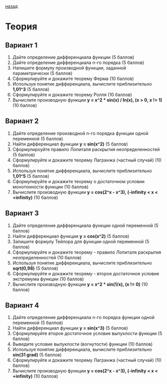 [назад](tfkp.md)

# Теория

## Вариант 1

1. Дайте определение дифференциала функции (5 баллов)
2. Дайте определение дифференциала n-го порядка (5 баллов)
3. Напишите формулу производной функции, заданной параметрически (5 баллов)
4. Сформулируйте и докажите теорему Ферма (10 баллов)
5. Используя понятие дифференциала, вычислите приблизительно **1,01^3** (5 баллов)
6. Сформулируйте и докажите теорему Ролля (10 баллов)
7. Вычислите производную функции **y = x^2 * sin(x) / ln(x), (x > 0, x != 1)** (10 баллов)


## Вариант 2

1. Дайте определение производной n-го порядка функции одной переменной (5 баллов)
2. Найти дифференциал функции **y = sin(x^2)** (5 баллов)
3. Сформулироуйте правило Лопиталя раскрытия неопределенностей (5 баллов)
4. Сформулируйте и докажите теорему Лагранжа (частный случай) (10 баллов)
5. Используя понятие дифференциала, вычислите приблизительно **1,01^5** (5 баллов)
6. Сформулируйте и докажите теорему о достаточном условии монотонности функции (10 баллов)
7. Вычислите производную функции **y = cos(2^x - x^3), (-infinity < x < +infinity)** (10 баллов)


## Вариант 3

1. Дайте определение дифференциала функции одной переменной (5 баллов)
2. Найти дифференциал функции **y = cos(x^2)** (5 баллов)
3. Запишите формулу Тейлора для функции одной переменной (5 баллов)
4. Сформулируйте и докажите теорему - правило Лопиталя раскрытия неопределенностей (10 баллов)
5. Используя понятие дифференциала, вычислите приблизительно **sqrt(0,98)** (5 баллов)
6. Сформулируйте и докажите теорему - второе достаточное условие экстремума функции (10 баллов)
7. Вычислите производную функции **y = x^2 * sin(1/x), (x != 0)** (10 баллов)


## Вариант 4

1. Дайте определение дифференциала n-го порядка функции одной переменной (5 баллов)
2. Найти дифференциал функции **y = sin(x^3)** (5 баллов)
3. Сформулируйте второе достаточное условие выпуклости функции (5 баллов)
4. Выведите условие выпуклости (вогнутости) функции (10 баллов)
5. Используя понятие дифференциала, вычислите приблизительно **sin(31 grad)** (5 баллов)
6. Сформулируйте и докажите теорему Лагранжа (частный случай) (10 баллов)
7. Вычислите производную функции **y = cos(2^x - x^3), (-infinity < x < +infinity)** (10 баллов)
